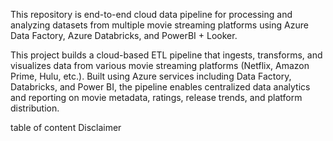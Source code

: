 This repository is end-to-end cloud data pipeline for processing and analyzing datasets from multiple movie streaming platforms using Azure Data Factory, Azure Databricks, and PowerBI + Looker.

This project builds a cloud-based ETL pipeline that ingests, transforms, and visualizes data from various movie streaming platforms (Netflix, Amazon Prime, Hulu, etc.). Built using Azure services including Data Factory, Databricks, and Power BI, the pipeline enables centralized data analytics and reporting on movie metadata, ratings, release trends, and platform distribution.

table of content
Disclaimer